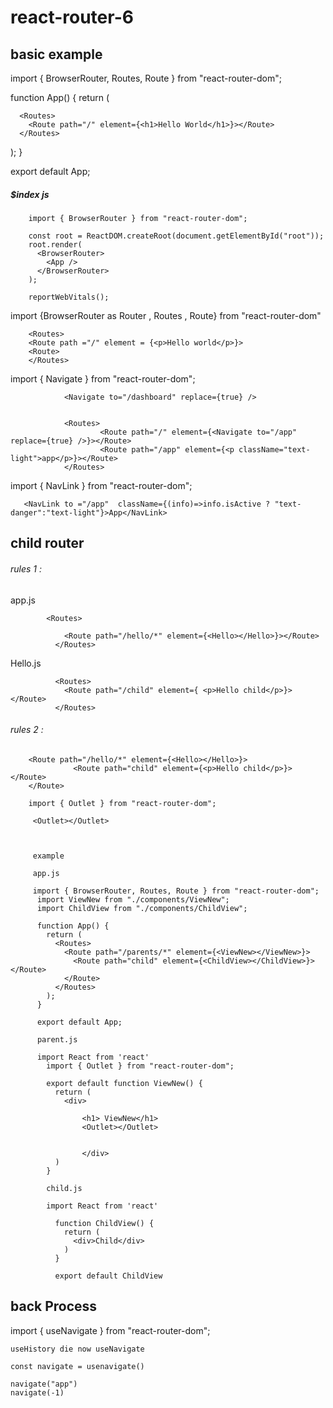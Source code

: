 # react-router-6

## basic example

import { BrowserRouter, Routes, Route } from "react-router-dom";

function App() {
  return (
   
      <Routes>
        <Route path="/" element={<h1>Hello World</h1>}></Route>
      </Routes>
  
  );
}

export default App;


##### $index js 

        import { BrowserRouter } from "react-router-dom";

        const root = ReactDOM.createRoot(document.getElementById("root"));
        root.render(
          <BrowserRouter>
            <App />
          </BrowserRouter>
        );

        reportWebVitals();





import {BrowserRouter as Router , Routes , Route} from "react-router-dom"

       
        <Routes>
        <Route path ="/" element = {<p>Hello world</p>}>
        <Route>
        </Routes>

import { Navigate } from "react-router-dom";

                <Navigate to="/dashboard" replace={true} />


                <Routes>
                        <Route path="/" element={<Navigate to="/app" replace={true} />}></Route>
                        <Route path="/app" element={<p className="text-light">app</p>}></Route>
                </Routes>
   
   
   
   import { NavLink } from "react-router-dom";
             
                
       <NavLink to ="/app"  className={(info)=>info.isActive ? "text-danger":"text-light"}>App</NavLink>
  
  
  ## child router
  
 ######  rules 1 : 
  
  app.js 
  
            <Routes>
              
                <Route path="/hello/*" element={<Hello></Hello>}></Route>
              </Routes>
              
   Hello.js
   
              <Routes>
                <Route path="/child" element={ <p>Hello child</p>}></Route>
              </Routes>
              
    
######  rules 2 : 

        <Route path="/hello/*" element={<Hello></Hello>}>
                  <Route path="child" element={<p>Hello child</p>}></Route>
        </Route>
        
        import { Outlet } from "react-router-dom";
        
         <Outlet></Outlet>



         example 

         app.js 
         
         import { BrowserRouter, Routes, Route } from "react-router-dom";
          import ViewNew from "./components/ViewNew";
          import ChildView from "./components/ChildView";
          
          function App() {
            return (
              <Routes>
                <Route path="/parents/*" element={<ViewNew></ViewNew>}>
                  <Route path="child" element={<ChildView></ChildView>}></Route>
                </Route>
              </Routes>
            );
          }
          
          export default App;

          parent.js

          import React from 'react'
            import { Outlet } from "react-router-dom";
            
            export default function ViewNew() {
              return (
                <div>
            
                    <h1> ViewNew</h1>
                    <Outlet></Outlet>
                   
                    
                    </div>
              )
            }

            child.js

            import React from 'react'

              function ChildView() {
                return (
                  <div>Child</div>
                )
              }
              
              export default ChildView


         
         
## back Process 
import { useNavigate } from "react-router-dom";

    useHistory die now useNavigate
    
    const navigate = usenavigate()
    
    navigate("app")
    navigate(-1)
    
    
    
    
         


       
